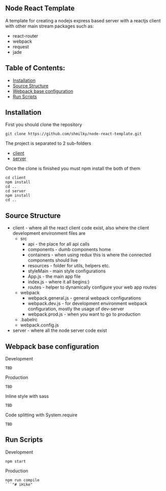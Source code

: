 ## Node React Template

A template for creating a nodejs express based server with a reactjs client with other main stream packages such as:
 - react-router
 - webpack
 - request
 - jade

## Table of Contents:
- [Installation](#installation)
- [Source Structure](#source-structure)
- [Webpack base configuration](#webpack-base-configuration)
- [Run Scripts](#run-scripts)

## Installation

First you should clone the repository
```
git clone https://github.com/shmilky/node-react-template.git
```

The project is separated to 2 sub-folders
- [client](https://github.com/shmilky/node-react-template/tree/master/client)
- [server](https://github.com/shmilky/node-react-template/tree/master/server)

Once the clone is finished you must npm install the both of them
```
cd client
npm install
cd ..
cd server
npm install
cd ..
```

## Source Structure
- client - where all the react client code exist, also where the client development environment files are
    - src
        - api - the place for all api calls
        - components - dumb components home
        - containers - when using redux this is where the connected components should live
        - resources - folder for utils, helpers etc.
        - styleMain - main style configurations
        - App.js - the main app file
        - index.js - where it all begins:)
        - routes - helper to dynamically configure your web app routes
    - webpack
        - webpack.general.js - general webpack configurations
        - webpack.dev.js - for development environment webpack configuration, mostly the usage of dev-server
        - webpack.prod.js - when you want to go to production
    - .babelrc
    - webpack.config.js
- server - where all the node server code exist

## Webpack base configuration
Development
```
TBD
```

Production
```
TBD
```

Inline style with sass
```
TBD
```

Code splitting with System.require
```
TBD
```

## Run Scripts

Development
```
npm start
```

Production
```
npm run compile
```"# iHike" 
